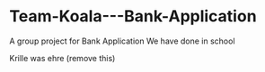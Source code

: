 # Team-Koala---Bank-Application
A group project for Bank Application We have done in school

Krille was ehre (remove this)